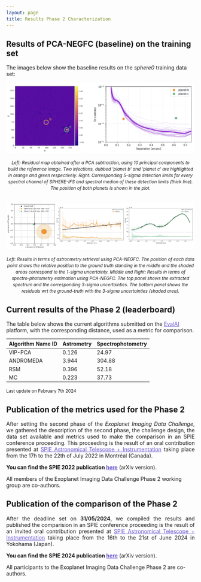 ```yaml
---
layout: page
title: Results Phase 2 Characterization
---
```


<link rel="stylesheet" href="https://www.w3schools.com/w3css/4/w3.css">


## Results of PCA-NEGFC (baseline) on the training set

<p>The images below show the baseline results on the <em>sphere0</em> training data set:</p>

<p align="center"> 
<img src="https://raw.githubusercontent.com/exoplanet-imaging-challenge/exoplanet-imaging-challenge.github.io/master/img/Phase2_data.jpeg" width="800" />
</p>
<center><small><i> Left: Residual map obtained after a PCA subtraction, using 10 principal components to build the reference image. Two injections, dubbed 'planet b' and 'planet c' are highlighted in orange and green respectively. Right: Corresponding 5-sigma detection limits for every spectral channel of SPHERE-IFS and spectral median of these detection limits (thick line). The position of both planets is shown in the plot. </i></small></center>

<br>

<p align="center"> 
<img src="https://raw.githubusercontent.com/exoplanet-imaging-challenge/exoplanet-imaging-challenge.github.io/master/img/Phase2_results.jpeg" />
</p>
<center><small><i> Left: Results in terms of astronmetry retrieval using PCA-NEGFC. The position of each data point shows the relative position to the ground truth standing in the middle and the shaded areas correspond to the
1-sigma uncertainty. Middle and Right:  Results in terms of spectro-photometry estimation using PCA-NEGFC. The top panel shows the extracted spectrum and the corresponding 3-sigma uncertainties. The bottom panel shows the residuals wrt the ground-truth with the 3-sigma uncertainties (shaded area).</i></small></center>

## Current results of the Phase 2 (leaderboard)

The table below shows the current algorithms submitted on the <a href="https://eval.ai/web/challenges/challenge-page/1717/" style="text-decoration:underline;color:slateblue">EvalAI</a> platform, with the corresponding distance, used as a metric for comparison.

<link rel="stylesheet" href="https://www.w3schools.com/lib/w3-colors-2021.css">
<div class="w3-container">
  <table class="w3-table-all">
    <thead>
      <tr class="w3-2021-cerulean">
        <th>Algorithm Name ID</th>
        <th class="w3-center">Astrometry</th>
        <th class="w3-center">Spectrophotometry</th>
      </tr>
    </thead>
    <tr>
      <td>VIP-PCA</td>
      <td>0.126</td>
      <td>24.97</td>
    </tr>
    <tr>
      <td>ANDROMEDA</td>
      <td>3.944</td>
      <td>304.88</td>
    </tr>
    <tr>
      <td>RSM</td>
      <td>0.396</td>
      <td>52.18</td>
    </tr>
    <tr>
      <td>MC</td>
      <td>0.223</td>
      <td>37.73</td>
    </tr>
  </table>
</div>

<div class="w3-text-grey"><small>Last update on February 7th 2024</small></div>


## Publication of the metrics used for the Phase 2 

<p  style='text-align: justify;'>After setting the second phase of the <em>Exoplanet Imaging Data Challenge</em>, we gathered the description of the second phase, the challenge design, the data set available and metrics used to make the comparison in an SPIE conference proceeding. This proceeding is the result of an oral contribution presented at  
<a href="https://spie.org/conferences-and-exhibitions/astronomical-telescopes-and-instrumentation" style="text-decoration:underline;color:slateblue">SPIE Astronomical Telescope + Instrumentation</a> taking place from the 17h to the 22th of July 2022 in Montréal (Canada). </p>

**You can find the SPIE 2022 publication <a href="https://arxiv.org/pdf/2209.08120.pdf" style="text-decoration:underline;color:slateblue">here</a>** (arXiv version). 

All members of the Exoplanet Imaging Data Challenge Phase 2 working group are co-authors.
<br>

## Publication of the comparison of the Phase 2 

<p  style='text-align: justify;'> After the deadline set on <b>31/05/2024</b>, we compiled the results and published the comparision in an SPIE conference proceeding is the result of an invited oral contribution presented at  
<a href="https://spie.org/conferences-and-exhibitions/astronomical-telescopes-and-instrumentation" style="text-decoration:underline;color:slateblue">SPIE Astronomical Telescope + Instrumentation</a> taking place from the 16th to the 21st of June 2024 in Yokohama (Japan). </p>

**You can find the SPIE 2024 publication <a href="[https://arxiv.org/pdf/2209.08120.pdf](https://arxiv.org/pdf/2410.17636)" style="text-decoration:underline;color:slateblue">here</a>** (arXiv version).

All participants to the Exoplanet Imaging Data Challenge Phase 2 are co-authors.
<br>

